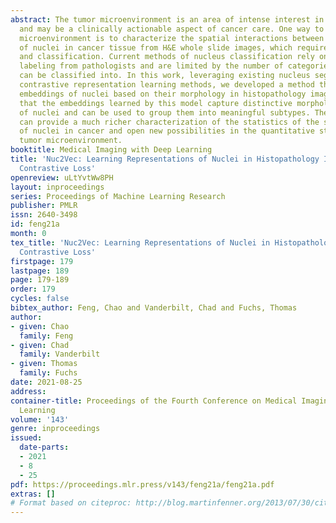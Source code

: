 ```yaml
---
abstract: The tumor microenvironment is an area of intense interest in cancer research
  and may be a clinically actionable aspect of cancer care. One way to study the tumor
  microenvironment is to characterize the spatial interactions between various types
  of nuclei in cancer tissue from H&E whole slide images, which require nucleus segmentation
  and classification. Current methods of nucleus classification rely on extensive
  labeling from pathologists and are limited by the number of categories a nucleus
  can be classified into. In this work, leveraging existing nucleus segmentation and
  contrastive representation learning methods, we developed a method that learns vector
  embeddings of nuclei based on their morphology in histopathology images. We show
  that the embeddings learned by this model capture distinctive morphological features
  of nuclei and can be used to group them into meaningful subtypes. These embeddings
  can provide a much richer characterization of the statistics of the spatial distribution
  of nuclei in cancer and open new possibilities in the quantitative study of the
  tumor microenvironment.
booktitle: Medical Imaging with Deep Learning
title: 'Nuc2Vec: Learning Representations of Nuclei in Histopathology Images with
  Contrastive Loss'
openreview: uLtYvtWw8PH
layout: inproceedings
series: Proceedings of Machine Learning Research
publisher: PMLR
issn: 2640-3498
id: feng21a
month: 0
tex_title: 'Nuc2Vec: Learning Representations of Nuclei in Histopathology Images with
  Contrastive Loss'
firstpage: 179
lastpage: 189
page: 179-189
order: 179
cycles: false
bibtex_author: Feng, Chao and Vanderbilt, Chad and Fuchs, Thomas
author:
- given: Chao
  family: Feng
- given: Chad
  family: Vanderbilt
- given: Thomas
  family: Fuchs
date: 2021-08-25
address:
container-title: Proceedings of the Fourth Conference on Medical Imaging with Deep
  Learning
volume: '143'
genre: inproceedings
issued:
  date-parts:
  - 2021
  - 8
  - 25
pdf: https://proceedings.mlr.press/v143/feng21a/feng21a.pdf
extras: []
# Format based on citeproc: http://blog.martinfenner.org/2013/07/30/citeproc-yaml-for-bibliographies/
---
```

